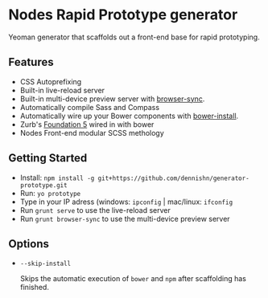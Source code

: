 # Nodes Rapid Prototype generator

Yeoman generator that scaffolds out a front-end base for rapid prototyping.

## Features

* CSS Autoprefixing
* Built-in live-reload server
* Built-in multi-device preview server with [browser-sync](https://github.com/shakyShane/browser-sync).
* Automatically compile Sass and Compass
* Automatically wire up your Bower components with [bower-install](https://github.com/stephenplusplus/grunt-bower-install).
* Zurb's [Foundation 5](http://foundation.zurb.com/) wired in with bower 
* Nodes Front-end modular SCSS methology

## Getting Started

- Install: `npm install -g git+https://github.com/dennishn/generator-prototype.git`
- Run: `yo prototype`
- Type in your IP adress (windows: `ipconfig` | mac/linux: `ifconfig`
- Run `grunt serve` to use the live-reload server
- Run `grunt browser-sync` to use the multi-device preview server


## Options

* `--skip-install`

  Skips the automatic execution of `bower` and `npm` after scaffolding has finished.
